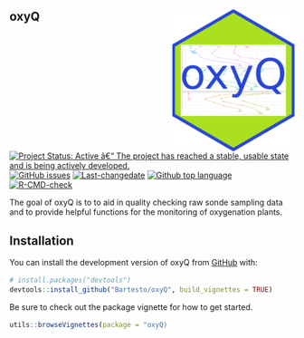 
<!-- README.md is generated from README.Rmd. Please edit that file -->

## oxyQ <img src='man/figures/logo.png' align="right" height="250" />

<!-- badges: start -->

[![Project Status: Active â€“ The project has reached a stable, usable
state and is being actively
developed.](https://www.repostatus.org/badges/latest/active.svg)](https://www.repostatus.org/#active)
[![GitHub
issues](https://img.shields.io/github/issues/dbca-wa/oxyQ.svg?style=popout)](https://github.com/dbca-wa/oxyQ/issues/)
[![Last-changedate](https://img.shields.io/github/last-commit/dbca-wa/oxyQ.svg)](https://github.com/dbca-wa/oxyQ/commits/master)
[![Github top
language](https://img.shields.io/github/languages/top/dbca-wa/oxyQ.svg)](https://github.com/dbca-wa/oxyQ/)
[![R-CMD-check](https://github.com/dbca-wa/oxyQ/workflows/R-CMD-check/badge.svg)](https://github.com/dbca-wa/oxyQ/actions)
<!-- badges: end -->

The goal of oxyQ is to to aid in quality checking raw sonde sampling
data and to provide helpful functions for the monitoring of oxygenation
plants.

## Installation

You can install the development version of oxyQ from
[GitHub](https://github.com/) with:

``` r
# install.packages("devtools")
devtools::install_github("Bartesto/oxyQ", build_vignettes = TRUE)
```

Be sure to check out the package vignette for how to get started.

``` r
utils::browseVignettes(package = "oxyQ)
```

